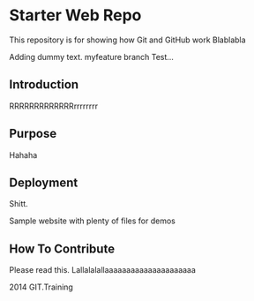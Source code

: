 # Starter Web Repo

This repository is for showing how Git and GitHub work
Blablabla

Adding dummy text.
myfeature branch Test...

## Introduction
RRRRRRRRRRRRRrrrrrrrr

## Purpose
Hahaha

## Deployment

Shitt.

Sample website with plenty of files for demos

## How To Contribute

Please read this.
Lallalalallaaaaaaaaaaaaaaaaaaaaa

2014 GIT.Training